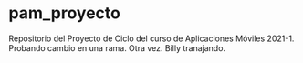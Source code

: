 # pam_proyecto
Repositorio del Proyecto de Ciclo del curso de Aplicaciones Móviles 2021-1.
Probando cambio en una rama.
Otra vez.
Billy tranajando.
